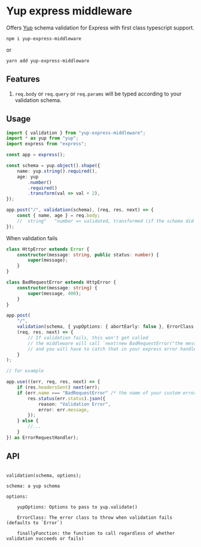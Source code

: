 # Yup express middleware

Offers [Yup](https://github.com/jquense/yup) schema validation for Express with first class typescript support.

`npm i yup-express-middleware`

or

`yarn add yup-express-middleware`

## Features

1. `req.body` or `req.query` or `req.params` will be typed according to your validation schema.


## Usage

```ts
import { validation } from "yup-express-middleware";
import * as yup from "yup";
import express from "express";

const app = express();

const schema = yup.object().shape({
    name: yup.string().required(),
    age: yup
        .number()
        .required()
        .transform(val => val + 2),
});

app.post("/", validation(schema), (req, res, next) => {
    const { name, age } = req.body;
    //  string^   ^number => validated, transformed (if the schema did so) and typed correctly
});
```

When validation fails

```ts
class HttpError extends Error {
    constructor(message: string, public status: number) {
        super(message);
    }
}

class BadRequestError extends HttpError {
    constructor(message: string) {
        super(message, 400);
    }
}

app.post(
    "/",
    validation(schema, { yupOptions: { abortEarly: false }, ErrorClass: BadRequestError }),
    (req, res, next) => {
        // If validation fails, this won't get called
        // the middleware will call `next(new BadRequestError("the message provided by yup"))`
        // and you will have to catch that in your express error handler.
    }
);

// for example

app.use(((err, req, res, next) => {
    if (res.headersSent) next(err);
    if (err.name === "BadRequestError" /* the name of your custom error */) {
        res.status(err.status).json({
            reason: "Validation Error",
            error: err.message,
        });
    } else {
        //...
    }
}) as ErrorRequestHandler);
```

## API

```

validation(schema, options);

schema: a yup schema

options:

    yupOptions: Options to pass to yup.validate()

    ErrorClass: The error class to throw when validation fails (defaults to `Error`)

    finallyFunction: the function to call regardless of whether validation succeeds or fails)


```
